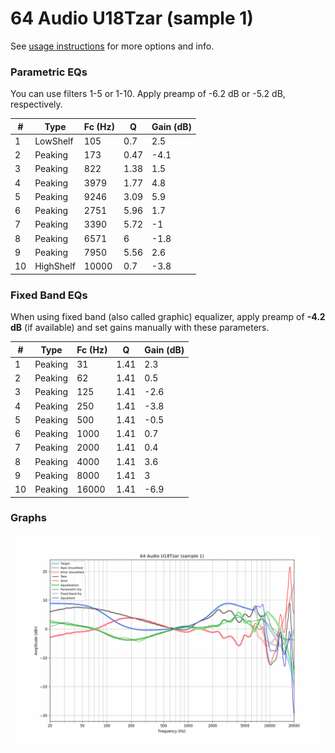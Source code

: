 # 64 Audio U18Tzar (sample 1)
See [usage instructions](https://github.com/jaakkopasanen/AutoEq#usage) for more options and info.

### Parametric EQs
You can use filters 1-5 or 1-10. Apply preamp of -6.2 dB or -5.2 dB, respectively.

|   # | Type      |   Fc (Hz) |    Q |   Gain (dB) |
|-----|-----------|-----------|------|-------------|
|   1 | LowShelf  |       105 | 0.7  |         2.5 |
|   2 | Peaking   |       173 | 0.47 |        -4.1 |
|   3 | Peaking   |       822 | 1.38 |         1.5 |
|   4 | Peaking   |      3979 | 1.77 |         4.8 |
|   5 | Peaking   |      9246 | 3.09 |         5.9 |
|   6 | Peaking   |      2751 | 5.96 |         1.7 |
|   7 | Peaking   |      3390 | 5.72 |        -1   |
|   8 | Peaking   |      6571 | 6    |        -1.8 |
|   9 | Peaking   |      7950 | 5.56 |         2.6 |
|  10 | HighShelf |     10000 | 0.7  |        -3.8 |

### Fixed Band EQs
When using fixed band (also called graphic) equalizer, apply preamp of **-4.2 dB** (if available) and set gains manually with these parameters.

|   # | Type    |   Fc (Hz) |    Q |   Gain (dB) |
|-----|---------|-----------|------|-------------|
|   1 | Peaking |        31 | 1.41 |         2.3 |
|   2 | Peaking |        62 | 1.41 |         0.5 |
|   3 | Peaking |       125 | 1.41 |        -2.6 |
|   4 | Peaking |       250 | 1.41 |        -3.8 |
|   5 | Peaking |       500 | 1.41 |        -0.5 |
|   6 | Peaking |      1000 | 1.41 |         0.7 |
|   7 | Peaking |      2000 | 1.41 |         0.4 |
|   8 | Peaking |      4000 | 1.41 |         3.6 |
|   9 | Peaking |      8000 | 1.41 |         3   |
|  10 | Peaking |     16000 | 1.41 |        -6.9 |

### Graphs
![](./64%20Audio%20U18Tzar%20(sample%201).png)
